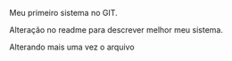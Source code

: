 Meu primeiro sistema no GIT.

Alteração no readme para descrever melhor meu sistema.

Alterando mais uma vez o arquivo
